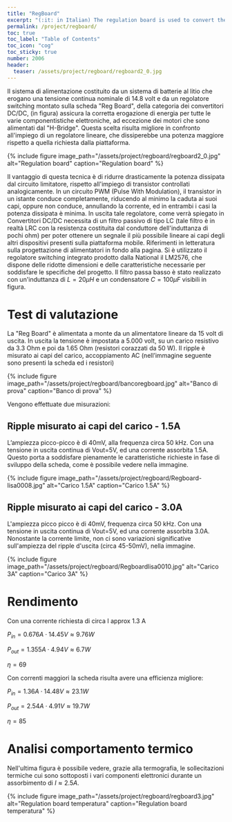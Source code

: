 ```yaml
---
title: "RegBoard"
excerpt: "(:it: in Italian) The regulation board is used to convert the tension from lithium batteries for all high level electronics boards. This board use a LM2576 produced from TI was used for Ottobot and Explorer robots."
permalink: /project/regboard/
toc: true
toc_label: "Table of Contents"
toc_icon: "cog"
toc_sticky: true
number: 2006
header:
  teaser: /assets/project/regboard/regboard2_0.jpg
---
```


Il sistema di alimentazione costituito da un sistema di batterie al litio che erogano una tensione continua nominale di 14.8 volt e da un regolatore switching montato sulla scheda "Reg Board", della categoria dei convertitori DC/DC, (in figura) assicura la corretta erogazione di energia per tutte le varie componentistiche elettroniche, ad eccezione dei motori che sono alimentati dal "H-Bridge". Questa scelta risulta migliore in confronto all'impiego di un regolatore lineare, che dissiperebbe una potenza maggiore rispetto a quella richiesta dalla piattaforma.

{% include figure image_path="/assets/project/regboard/regboard2_0.jpg" alt="Regulation board" caption="Regulation board" %}

Il vantaggio di questa tecnica è di ridurre drasticamente la potenza dissipata dal circuito limitatore, rispetto all'impiego di transistor controllati analogicamente. In un circuito PWM (Pulse With Modulation), il transistor in un istante conduce completamente, riducendo al minimo la caduta ai suoi capi, oppure non conduce, annullando la corrente, ed in entrambi i casi la potenza dissipata è minima. In uscita tale regolatore, come verrà spiegato in Convertitori DC/DC necessita di un filtro passivo di tipo LC (tale filtro è in realtà LRC con la resistenza costituita dal conduttore dell'induttanza di pochi ohm) per poter ottenere un segnale il più possibile lineare ai capi degli altri dispositivi presenti sulla piattaforma mobile. Riferimenti in letteratura sulla progettazione di alimentatori in fondo alla pagina. Si è utilizzato il regolatore switching integrato prodotto dalla National il LM2576, che dispone delle ridotte dimensioni e delle caratteristiche necessarie per soddisfare le specifiche del progetto. Il filtro passa basso è stato realizzato con un'induttanza di $L =20 \mu H$ e un condensatore $C = 100\mu F$ visibili in figura.

# Test di valutazione

La "Reg Board" è alimentata a monte da un alimentatore lineare da 15 volt di uscita. In uscita la tensione è impostata a 5.000 volt, su un carico resistivo da 3.3 Ohm e poi da 1.65 Ohm (resistori corazzati da 50 W). Il ripple è misurato ai capi del carico, accoppiamento AC (nell’immagine seguente sono presenti la scheda ed i resistori)

{% include figure image_path="/assets/project/regboard/bancoregboard.jpg" alt="Banco di prova" caption="Banco di prova" %}

Vengono effettuate due misurazioni:

## Ripple misurato ai capi del carico - 1.5A

L’ampiezza picco-picco è di 40mV, alla frequenza circa 50 kHz. Con una tensione in uscita continua di Vout=5V, ed una corrente assorbita 1.5A. Questo porta a soddisfare pienamente le caratteristiche richieste in fase di sviluppo della scheda, come è possibile vedere nella immagine.

{% include figure image_path="/assets/project/regboard/Regboard-lisa0008.jpg" alt="Carico 1.5A" caption="Carico 1.5A" %}

## Ripple misurato ai capi del carico - 3.0A

L'ampiezza picco picco è di 40mV, frequenza circa 50 kHz. Con una tensione in uscita continua di Vout=5V, ed una corrente assorbita 3.0A. Nonostante la corrente limite, non ci sono variazioni significative sull'ampiezza del ripple d'uscita (circa 45-50mV), nella immagine.

{% include figure image_path="/assets/project/regboard/Regboardlisa0010.jpg" alt="Carico 3A" caption="Carico 3A" %}

# Rendimento

Con una corrente richiesta di circa I approx 1.3 A

$P_{in} = 0.676A \cdot 14.45V \approx 9.76 W$

$P_{out} = 1.355A \cdot 4.94V \approx 6.7 W$

$\eta = 69%$

Con correnti maggiori la scheda risulta avere una efficienza migliore:

$P_{in} = 1.36A \cdot 14.48V \approx 23.1 W$

$P_{out} = 2.54A \cdot 4.91V \approx 19.7 W$

$\eta = 85%$

# Analisi comportamento termico

Nell'ultima figura è possibile vedere, grazie alla termografia, le sollecitazioni termiche cui sono sottoposti i vari componenti elettronici durante un assorbimento di $I \approx 2.5A$.

{% include figure image_path="/assets/project/regboard/regboard3.jpg" alt="Regulation board temperatura" caption="Regulation board temperatura" %}
